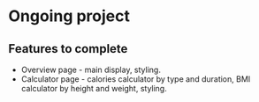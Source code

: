 # Ongoing project

## Features to complete

- Overview page - main display, styling.
- Calculator page - calories calculator by type and duration, BMI calculator by height and weight, styling.
